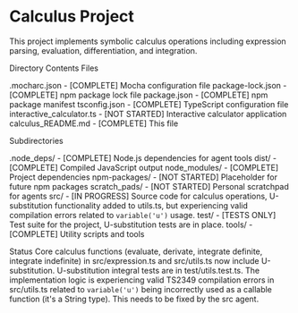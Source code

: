 # Calculus Project

This project implements symbolic calculus operations including expression parsing, evaluation, differentiation, and integration.

Directory Contents
Files

.mocharc.json - [COMPLETE] Mocha configuration file
package-lock.json - [COMPLETE] npm package lock file
package.json - [COMPLETE] npm package manifest
tsconfig.json - [COMPLETE] TypeScript configuration file
interactive_calculator.ts - [NOT STARTED] Interactive calculator application
calculus_README.md - [COMPLETE] This file

Subdirectories

.node_deps/ - [COMPLETE] Node.js dependencies for agent tools
dist/ - [COMPLETE] Compiled JavaScript output
node_modules/ - [COMPLETE] Project dependencies
npm-packages/ - [NOT STARTED] Placeholder for future npm packages
scratch_pads/ - [NOT STARTED] Personal scratchpad for agents
src/ - [IN PROGRESS] Source code for calculus operations, U-substitution functionality added to utils.ts, but experiencing valid compilation errors related to `variable('u')` usage.
test/ - [TESTS ONLY] Test suite for the project, U-substitution tests are in place.
tools/ - [COMPLETE] Utility scripts and tools

Status
Core calculus functions (evaluate, derivate, integrate definite, integrate indefinite) in src/expression.ts and src/utils.ts now include U-substitution. U-substitution integral tests are in test/utils.test.ts. The implementation logic is experiencing valid TS2349 compilation errors in src/utils.ts related to `variable('u')` being incorrectly used as a callable function (it's a String type). This needs to be fixed by the src agent.